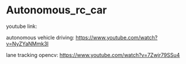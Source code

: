 # Autonomous_rc_car

youtube link:

autonomous vehicle driving:
https://www.youtube.com/watch?v=NyZYaNMmk3I

lane tracking opencv:
https://www.youtube.com/watch?v=7Zwjr79SSu4
